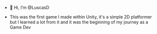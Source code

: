 - 👋 Hi, I’m @LuscasD

- This was the first game I made within Unity, it's a simple 2D platformer but I learned a lot from it and it was the beginning of my journey as a Game Dev

<!---
LuscasD/LuscasD is a ✨ special ✨ repository because its `README.md` (this file) appears on your GitHub profile.
You can click the Preview link to take a look at your changes.
--->
